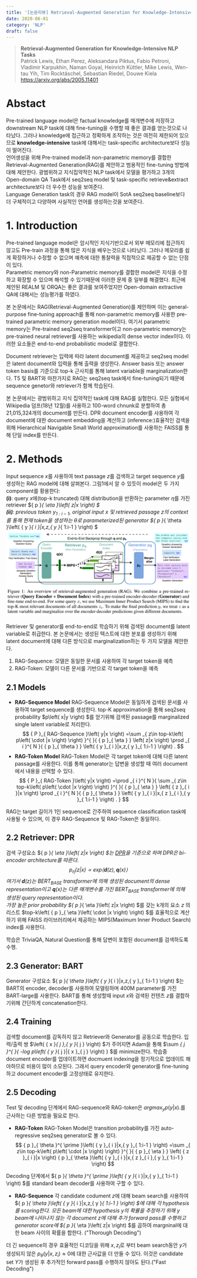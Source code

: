 ```yaml
---
title: '[논문리뷰] Retrieval-Augmented Generation for Knowledge-Intensive NLP Tasks'
date: 2020-06-01
category: 'NLP'
draft: false
---
```


> **Retrieval-Augmented Generation for Knowledge-Intensive NLP Tasks**  
Patrick Lewis, Ethan Perez, Aleksandara Piktus, Fabio Petroni, Vladimir Karpukhin, Naman Goyal, Heinrich Küttler, Mike Lewis, Wen-tau Yih, Tim Rocktäschel, Sebastian Riedel, Douwe Kiela  
https://arxiv.org/abs/2005.11401

# Abstact
Pre-trained language model은 factual knowledge를 매개변수에 저장하고 downstream NLP task에 대해 fine-tuning을 수행할 때 좋은 결과를 얻는것으로 나타났다. 그러나 knowledge에 접근하고 정확하게 조작하는 것은 여전히 제한되어 있으므로 **knowledge-intensive** task에 대해서는 task-specific architecture보다 성능이 떨어진다.  
언어생성을 위해 Pre-trained model과 non-parametric memory를 결합한 Retrieval-Augmented Generation(RAG)를 제안하고 범용적인 fine-tuning 방법에 대해 제안한다. 광범위하고 지식집약적인 NLP task에서 모델을 평가하고 3개의 Open-domain QA Task에서 seq2seq model 및 task-specific retrieve&extract architecture보다 더 우수한 성능을 보여준다.  
Language Generation task의 경우 RAG model이 SotA seq2seq baseline보다 더 구체적이고 다양하며 사실적인 언어를 생성하는것을 보여준다.

# 1. Introduction
Pre-trained language model은 암시적인 지식기반으로서 외부 메모리에 접근하지 않고도 Pre-train 과정을 통해 많은 지식을 배우는것으로 나타났다.
그러나 메모리를 쉽게 확장하거나 수정할 수 없으며 예측에 대한 통찰력을 직접적으로 제공할 수 없는 단점이 있다.  
Parametric memory와 non-Parametric memory를 결합한 model은 지식을 수정하고 확장할 수 있으며 해석할 수 있기때문에 이러한 문제 중 일부를 해결했다.
최근에 제안된 REALM 및 ORQA는 좋은 결과를 보여주었지만 Open-domain extractive QA에 대해서는 성능평가를 하였다.

본 논문에서는 RAG(Retrieval-Augmented Generation)를 제안하며 이는 general-purpose fine-tuning approach를 통해 non-parametric memory를 사용한 pre-trained parametric memory generation model이다.
여기서 parametric memory는 Pre-trained seq2seq transformer이고 non-parametric memory는 pre-trained neural retriever를 사용하는 wikipedia의 dense vector index이다.
이러한 요소들은 end-to-end probabilistic model로 결합한다.

Document retriever는 입력에 따라 latent document를 제공하고 seq2seq model은 latent document와 입력을 통해 출력을 생성한다.
Answer basis 또는 answer token basis를 기준으로 top-k 근사치를 통해 latent variable을 marginalization한다.
T5 및 BART와 마찬가지로 RAG는 seq2seq task에서 fine-tuning되기 때문에 sequence genetor와 retriever가 함께 학습된다.

본 논문에서는 광범위하고 지식 집약적인 task에 대해 RAG를 실험한다.
모든 실험에서 Wikipedia 덤프(18년 12월)를 사용하고 100-word chnunk로 분할하여 총 21,015,324개의 document를 만든다.
DPR document encoder를 사용하여 각 document에 대한 document embedding을 계산하고 (inference:)효율적인 검색을 위해 Hierarchical Navigable Small World approximation를 사용하는 FAISS를 통해 단일 index를 만든다.

# 2. Methods
Input sequence $x$를 사용하여 text passage $z$를 검색하고 target
sequence $y$를 생성하는 RAG model에 대해 살펴본다. 그림1에서 알 수
있듯이 model은 두 가지 component를 황용한다:  
**(i)**: query $x$에(top-k truncated) 대해 distribution을 반환하는
parameter $\eta$를 가진 retriever ${ p }_{ \eta }\left( z|x \right) $  
**(ii)**: previous token ${ y }_{ 1:i-1 }$, original input $x$ 및
retrieved passage $z$의 context를 통해 현재 token을 생성하는 $\theta$로
parameterized된 generator ${ p }_{ \theta }\left( { y }_{ i }|x,z,{ y
}_{ 1:i-1 } \right) $  
![fig1](./img/rag/fig1.png)

Retriever 및 generator를 end-to-end로 학습하기 위해 검색된 document를 latent variable로 취급한다.
본 논문에서는 생성된 텍스트에 대한 분포를 생성하기 위해 latent document에 대해 다른 방식으로 marginalization하는 두 가지 모델을 제안한다.
1. RAG-Sequence: 모델은 동일한 문서를 사용하여 각 target token을 예측
2. RAG-Token: 모델이 다른 문서를 기반으로 각 target token을 예측


## 2.1 Models
* **RAG-Sequence Model**
RAG-Sequence Model은 동일하게 검색된 문서를 사용하여 target sequence를 생성한다.
top-K approximation을 통해 seq2seq probability $p\left( x|y \right) $를 얻기위해 검색된 passage를 marginalized single latent variable로 처리한다.  
$$
{ P }_{ RAG-Sequence }\left( y|x \right) =\sum _{ z\in top-k\left( p\left( \cdot |x \right)  \right)  }^{  }{ { p }_{ \eta  } } \left( z|x \right) \prod _{ i }^{ N }{ { p }_{ \theta  } } \left( { y }_{ i }|x,z,{ y }_{ 1:i-1 } \right) .
$$
* **RAG-Token Model**
RAG-Token Model은 각 target token에 대해 다른 latent passage를 사용한다.
이를 통해 generator는 답변을 생성할 때 여러 document에서 내용을 선택할 수 있다.
$$
{ P }_{ RAG-Token }\left( y|x \right) =\prod _{ i }^{ N }{ \sum _{ z\in top-k\left( p\left( \cdot |x \right)  \right)  }^{  }{ { p }_{ \eta  } } \left( { z }_{ i }|x \right) \prod _{ i }^{ N }{ { p }_{ \theta  } } \left( { y }_{ i }|x,{ z }_{ i },{ y }_{ 1:i-1 } \right) . }
$$

RAG는 target 길이가 1인 sequence로 간주하여 sequence classification task에 사용될 수 있으며, 이 경우 RAG-Sequence 및 RAG-Token은 동일하다.


## 2.2 Retriever: DPR
검색 구성요소 ${ p }_{ \eta  }\left( z|x \right) $는 [DPR](https://arxiv.org/abs/2004.04906)을 기준으로 하며 DPR은 bi-encoder architecture를 따른다.
$$
{ p }_{ \eta  }\left( z|x \right) \propto exp\left< \mathbf{d}\left( z \right) ,\mathbf{q}\left( x \right)  \right>
$$
여기서 $\mathbf{d}\left( z \right)$는 ${BERT}_{BASE}$ transformer에 의해 생성된 document의 dense representation이고 $\mathbf{q}\left( x \right)$는 다른 매개변수를 가진 ${BERT}_{BASE}$ transformer에 의해 생성된 query representation이다.  
가장 높은 prior probability ${ p }_{ \eta  }\left( z|x \right) $를 갖는 k개의 요소 $z$ 의 리스트 $top-k\left( { p }_{ \eta  }\left( \cdot |x \right)  \right) $를 효율적으로 계산하기 위해 FAISS 라이브러리에서 제공하는 MIPS(Maximum Inner Product Search) index를 사용한다.

학습은 TriviaQA, Natural Question를 통해 답변이 포함된 document를 검색하도록 수행.


## 2.3 Generator: BART
Generator 구성요소 ${ p }_{ \theta  }\left( { y }_{ i }|x,z,{ y }_{ 1:i-1 } \right) $는 BART의 encoder, decoder를 사용하여 모델링하며 400M parameter를 가진 BART-large를 사용한다.
BART를 통해 생성할때 input $x$와 검색된 컨텐츠 $z$를 결합하기위해 간단하게 concatenation한다.


## 2.4 Training
검색할 document를 감독하지 않고 Retriever와 Generator를 공동으로 학습한다.
입력/출력 쌍 $\left( { x }_{ j },{ y }_{ j } \right) $가 주어지면 Adam을 통해 $\sum _{ j }^{  }{ -log p\left( { y }_{ j }|{ x }_{ j } \right)  } $를 minimize한다.
학습중 document encoder를 업데이트하면 docmuent indexing을 정기적으로 업데이트 해야하므로 비용이 많이 소모된다. 그래서 query encoder와 generator를 fine-tuning하고 document encoder를 고정상태로 유지한다.

## 2.5 Decoding
Test 및 decoding 단계에서 RAG-sequence와 RAG-token은 ${ argmax }_{ y }p\left( y|x \right) .$를 근사하는 다른 방법을 필요로 한다.

* **RAG-Token**
RAG-Token Model은 transition probability를 가진 auto-regressive seq2seq generator로 볼 수 있다.  
$$
{ p }_{ \theta  }^{ \prime  }\left( { y }_{ i }|x,{ y }_{ 1:i-1 } \right) =\sum _{ z\in top-k\left( p\left( \cdot |x \right)  \right)  }^{  }{ { p }_{ \eta  } } \left( { z }_{ i }|x \right) { p }_{ \theta  }\left( { y }_{ i }|x,{ z }_{ i },{ y }_{ 1:i-1 } \right)
$$

Decoding 단계에서 ${ p }_{ \theta  }^{ \prime  }\left( { y }_{ i }|x,{ y }_{ 1:i-1 } \right) $를 standard beam decoder를 사용하여 구할 수 있다.

* **RAG-Sequence**
각 candidate codument $z$에 대해 beam search를 사용하여 ${ p }_{ \theta  }\left( { y }_{ i }|x,z,{ y }_{ 1:i-1 } \right) $에 대해 각 hypothesis를 scoring한다.
모든 beam에 대한 hypothesis $y$의 확률을 추정하기 위해 $y$ beam에 나타나지 않는 각 document $z$에 대해 추가 forward pass를 수행하고 generator score에 ${ p }_{ \eta  }\left( z|x \right) $를 곱하여 margninal에 대한 beam 사이의 확률을 합한다. ("Thorough Decoding")


더 긴 sequence의 경우 효율적인 디코딩을 위해 $x,{ z }_{ i }$로 부터 beam search동안 $y$가 생성되지 않은 ${ p }_{ \theta  }\left( y|x,{z}_{i}\right) \approx 0$에 대한 근사값을 더 만들 수 있다.
이것은 candidate set $Y$가 생성된 후 추가적인 forward pass를 수행하지 않아도 된다.("Fast Decoding")


